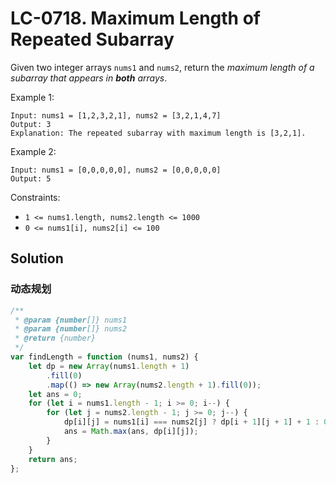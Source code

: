 # LC-0718. Maximum Length of Repeated Subarray

Given two integer arrays `nums1` and `nums2`, return the _maximum length of a subarray that appears in **both** arrays_.

Example 1:

```
Input: nums1 = [1,2,3,2,1], nums2 = [3,2,1,4,7]
Output: 3
Explanation: The repeated subarray with maximum length is [3,2,1].
```

Example 2:

```
Input: nums1 = [0,0,0,0,0], nums2 = [0,0,0,0,0]
Output: 5
```

Constraints:

-   `1 <= nums1.length, nums2.length <= 1000`
-   `0 <= nums1[i], nums2[i] <= 100`

## Solution

### 动态规划

```javascript
/**
 * @param {number[]} nums1
 * @param {number[]} nums2
 * @return {number}
 */
var findLength = function (nums1, nums2) {
    let dp = new Array(nums1.length + 1)
        .fill(0)
        .map(() => new Array(nums2.length + 1).fill(0));
    let ans = 0;
    for (let i = nums1.length - 1; i >= 0; i--) {
        for (let j = nums2.length - 1; j >= 0; j--) {
            dp[i][j] = nums1[i] === nums2[j] ? dp[i + 1][j + 1] + 1 : 0;
            ans = Math.max(ans, dp[i][j]);
        }
    }
    return ans;
};
```
